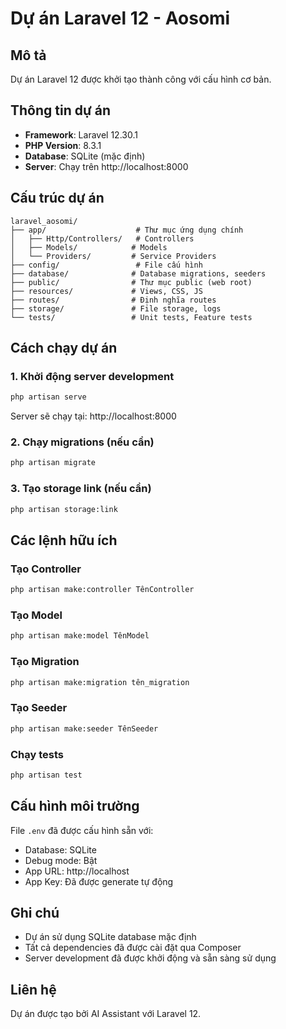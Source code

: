 # Dự án Laravel 12 - Aosomi

## Mô tả
Dự án Laravel 12 được khởi tạo thành công với cấu hình cơ bản.

## Thông tin dự án
- **Framework**: Laravel 12.30.1
- **PHP Version**: 8.3.1
- **Database**: SQLite (mặc định)
- **Server**: Chạy trên http://localhost:8000

## Cấu trúc dự án
```
laravel_aosomi/
├── app/                    # Thư mục ứng dụng chính
│   ├── Http/Controllers/   # Controllers
│   ├── Models/            # Models
│   └── Providers/         # Service Providers
├── config/                 # File cấu hình
├── database/              # Database migrations, seeders
├── public/                # Thư mục public (web root)
├── resources/             # Views, CSS, JS
├── routes/                # Định nghĩa routes
├── storage/               # File storage, logs
└── tests/                 # Unit tests, Feature tests
```

## Cách chạy dự án

### 1. Khởi động server development
```bash
php artisan serve
```
Server sẽ chạy tại: http://localhost:8000

### 2. Chạy migrations (nếu cần)
```bash
php artisan migrate
```

### 3. Tạo storage link (nếu cần)
```bash
php artisan storage:link
```

## Các lệnh hữu ích

### Tạo Controller
```bash
php artisan make:controller TênController
```

### Tạo Model
```bash
php artisan make:model TênModel
```

### Tạo Migration
```bash
php artisan make:migration tên_migration
```

### Tạo Seeder
```bash
php artisan make:seeder TênSeeder
```

### Chạy tests
```bash
php artisan test
```

## Cấu hình môi trường
File `.env` đã được cấu hình sẵn với:
- Database: SQLite
- Debug mode: Bật
- App URL: http://localhost
- App Key: Đã được generate tự động

## Ghi chú
- Dự án sử dụng SQLite database mặc định
- Tất cả dependencies đã được cài đặt qua Composer
- Server development đã được khởi động và sẵn sàng sử dụng

## Liên hệ
Dự án được tạo bởi AI Assistant với Laravel 12.